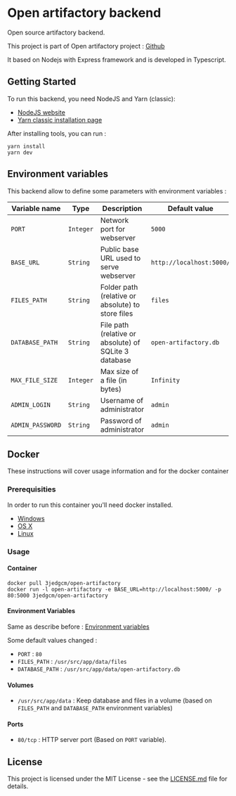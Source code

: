 # Open artifactory backend

Open source artifactory backend.

This project is part of Open artifactory project : [Github](https://github.com/3jedgcm/open-artifactory)

It based on Nodejs with Express framework and is developed in Typescript.

## Getting Started

To run this backend, you need NodeJS and Yarn (classic):

* [NodeJS website](https://nodejs.org/en/)
* [Yarn classic installation page](https://classic.yarnpkg.com/en/docs/install#windows-stable)

After installing tools, you can run :

```shell
yarn install
yarn dev
```

## Environment variables

This backend allow to define some parameters with environment variables :

| Variable name    | Type      | Description                                           | Default value            |
|------------------|-----------|-------------------------------------------------------|--------------------------|
| `PORT`           | `Integer` | Network port for webserver                            | `5000`                   |
| `BASE_URL`       | `String`  | Public base URL used to serve webserver               | `http://localhost:5000/` |
| `FILES_PATH`     | `String`  | Folder path (relative or absolute) to store files     | `files`                  |
| `DATABASE_PATH`  | `String`  | File path (relative or absolute) of SQLite 3 database | `open-artifactory.db`    |
| `MAX_FILE_SIZE`  | `Integer` | Max size of a file (in bytes)                         | `Infinity`               |
| `ADMIN_LOGIN`    | `String`  | Username of administrator                             | `admin`                  |
| `ADMIN_PASSWORD` | `String`  | Password of administrator                             | `admin`                  |

## Docker

These instructions will cover usage information and for the docker container

### Prerequisities

In order to run this container you'll need docker installed.

* [Windows](https://docs.docker.com/windows/started)
* [OS X](https://docs.docker.com/mac/started/)
* [Linux](https://docs.docker.com/linux/started/)

### Usage

#### Container

```shell
docker pull 3jedgcm/open-artifactory
docker run -l open-artifactory -e BASE_URL=http://localhost:5000/ -p 80:5000 3jedgcm/open-artifactory
```

#### Environment Variables

Same as describe before : [Environment variables](#environment-variables)

Some default values changed :

* `PORT` : `80`
* `FILES_PATH` : `/usr/src/app/data/files`
* `DATABASE_PATH` : `/usr/src/app/data/open-artifactory.db`

#### Volumes

* `/usr/src/app/data` : Keep database and files in a volume (based on `FILES_PATH` and `DATABASE_PATH` environment
  variables)

#### Ports

* `80/tcp` : HTTP server port (Based on `PORT` variable).

## License

This project is licensed under the MIT License - see the [LICENSE.md](../LICENSE.md) file for details.
